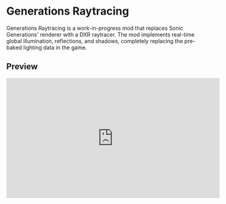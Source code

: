 # Generations Raytracing

Generations Raytracing is a work-in-progress mod that replaces Sonic Generations' renderer with a DXR raytracer. The mod implements real-time global illumination, reflections, and shadows, completely replacing the pre-baked lighting data in the game.

## Preview

<div align="center">
    <iframe width="560" height="315" src="https://www.youtube.com/embed/iTtB9Don4KI" title="YouTube video player" frameborder="0" allow="accelerometer; autoplay; clipboard-write; encrypted-media; gyroscope; picture-in-picture; web-share" allowfullscreen></iframe>
</div>
